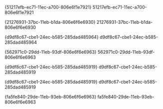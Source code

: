 {51217efb-ec71-11ec-a700-806e6f1e7921}
51217efb-ec71-11ec-a700-806e6f1e7921

{21276931-37bc-11eb-b1da-806e6f6e6930}
21276931-37bc-11eb-b1da-806e6f6e6930

{d9df8c67-cbe1-24ec-b585-285dad485964}
d9df8c67-cbe1-24ec-b585-285dad485964

{562971c0-29dd-11eb-93df-806e6f6e6963}
562971c0-29dd-11eb-93df-806e6f6e6963

{d9df8c67-cbe1-24ec-b585-285dad485919}
d9df8c67-cbe1-24ec-b585-285dad485919

{d9df8c67-cbe1-24ec-b585-285dad485919}
d9df8c67-cbe1-24ec-b585-285dad485919

{fa5fe840-29de-11eb-93eb-806e6f6e6963}
fa5fe840-29de-11eb-93eb-806e6f6e6963

